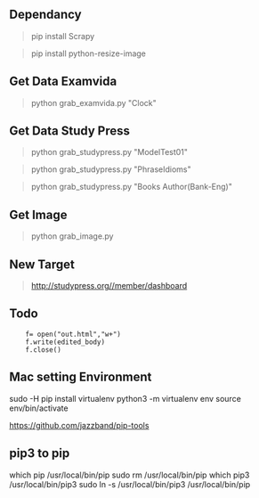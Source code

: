 ## Dependancy 
> pip install Scrapy

> pip install python-resize-image

## Get Data Examvida
> python grab_examvida.py "Clock"

## Get Data Study Press
> python grab_studypress.py "ModelTest01"

> python grab_studypress.py "PhraseIdioms"

> python grab_studypress.py "Books Author(Bank-Eng)"


## Get Image 
> python grab_image.py

## New Target
> http://studypress.org//member/dashboard

## Todo
  
        f= open("out.html","w+")
        f.write(edited_body)
        f.close() 

## Mac setting Environment
sudo -H pip install virtualenv
python3 -m virtualenv env
source env/bin/activate

https://github.com/jazzband/pip-tools

## pip3 to pip
which pip
/usr/local/bin/pip
sudo rm /usr/local/bin/pip
which pip3
/usr/local/bin/pip3
sudo ln -s /usr/local/bin/pip3 /usr/local/bin/pip
